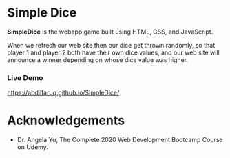 # Simple Dice
**SimpleDice** is the webapp game  built using HTML, CSS, and JavaScript.  

When we refresh our web site then our dice get thrown randomly, so that player 1 and player 2 both have their own dice values, and our web site will announce a winner depending on whose dice value was higher.

### Live Demo
https://abdilfaruq.github.io/SimpleDice/

# Acknowledgements
* Dr. Angela Yu, The Complete 2020 Web Development Bootcamp Course on Udemy.
